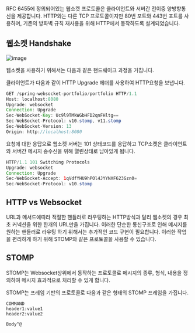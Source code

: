 RFC 6455에 정의되어있는 웹소켓 프로토콜은 클라이언트와 서버간 전이중 양방향통신을 제공합니다. HTTP와는 다른 TCP 프로토콜이지만 80번 포트와 443번 포트를 사용하며, 기존의 방화벽 규칙 재사용을 위해 HTTP에서 동작하도록 설계되었습니다.

## 웹소켓 Handshake

![image](https://user-images.githubusercontent.com/28651727/190156650-ae8af73c-8665-4cb1-88d8-d3aed9961da1.png)


웹소켓을 사용하기 위해서는 다음과 같은 핸드쉐이크 과정을 거칩니다.

클라이언트가 다음과 같이 HTTP Upgrade 헤더를 사용하여 HTTP요청을 보냅니다.

```java
GET /spring-websocket-portfolio/portfolio HTTP/1.1
Host: localhost:8080
Upgrade: websocket 
Connection: Upgrade 
Sec-WebSocket-Key: Uc9l9TMkWGbHFD2qnFHltg==
Sec-WebSocket-Protocol: v10.stomp, v11.stomp
Sec-WebSocket-Version: 13
Origin: http://localhost:8080
```

요청에 대한 응답으로 웹소켓 서버는 101 상태코드를 응답하고 TCP소켓은 클라이언트와 서버간 메시지 송수신을 위해 열린상태로 남아있게 됩니다.

```java
HTTP/1.1 101 Switching Protocols 
Upgrade: websocket
Connection: Upgrade
Sec-WebSocket-Accept: 1qVdfYHU9hPOl4JYYNXF623Gzn0=
Sec-WebSocket-Protocol: v10.stomp
```

## HTTP vs Websocket

URL과 메서드에따라 적절한 핸들러로 라우팅하는 HTTP방식과 달리 웹소켓의 경우 최초 커넥션을 위한 한개의 URL만을 가집니다. 이러한 단순한 통신구조로 인해 메시지를 원하는 핸들러로 라우팅 하기 위해서는 추가적인 코드 구현이 필요합니다. 이러한 작업을 편리하게 하기 위해 STOMP와 같은 프로토콜을 사용할 수 있습니다.

## STOMP

STOMP는 Websocket상위에서 동작하는 프로토콜로 메시지의 종류, 형식, 내용을 정의하여 메시지 효과적으로 처리할 수 있게 합니다. 

STOMP는 프레임 기반의 프로토콜로 다음과 같은 형태의 STOMP 프레임을 가집니다.

```
COMMAND
header1:value1
header2:value2

Body^@
```